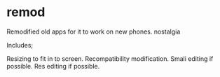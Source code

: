 # remod
Remodified old apps for it to work on new phones. nostalgia 

Includes;

Resizing to fit in to screen.
Recompatibility modification.
Smali editing if possible.
Res editing if possible.
